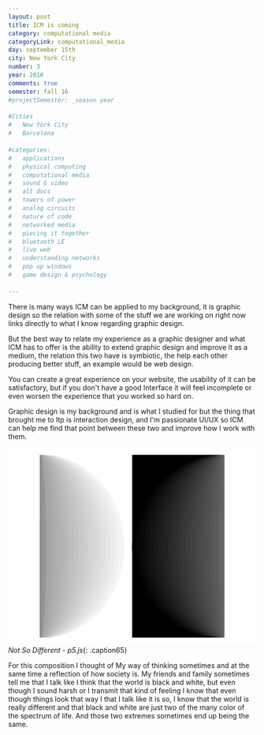 ```yaml
---
layout: post
title: ICM is coming
category: computational media
categoryLink: computational_media
day: september 15th
city: New York City
number: 3
year: 2016
comments: true
semester: fall 16
#projectSemester: _season year

#Cities
#	New York City
#	Barcelona

#categories:
#	applications
#	physical computing 
#	computational media 
#	sound & video 
#	alt docs
#	towers of power 
#	analog circuits 
#	nature of code
#	networked media
#	piecing it together
#	bluetooth LE
#	live web
#	understanding networks
#	pop up windows
#	game design & psychology

---
```


There is many ways ICM can be applied to my background, it is graphic design so the relation with some of the stuff we are working on right now links directly to what I know regarding graphic design. 

But the best way to relate my experience as a graphic designer and what ICM has to offer is the ability to extend graphic design and improve it as a medium, the relation this two have is symbiotic, the help each other producing better stuff, an example would be web design. 

You can create a great experience on your website, the usability of it can be satisfactory, but if you  don't have a good Interface it will feel incomplete or even worsen the experience that you worked so hard on. 

Graphic design is my background and is what I studied for but the thing that brought me to Itp is interaction design, and I'm passionate UI/UX so ICM can help me find that point between these two and improve how I work with them.

![image alt text](/img/thumnailsBlog/3_2.png)
*Not So Different - p5.js*{: .caption65}

For this composition I thought of My way of thinking sometimes and at the same time a reflection of how society is. My friends and family sometimes tell me that I talk like I think that the world is black and white, but even though I sound harsh or I transmit that kind of feeling I know that even though things look that way I that I talk like it is so, I know that the world is really different and that black and white are just two of the many color of the spectrum of life. And those two extremes sometimes end up being the same.